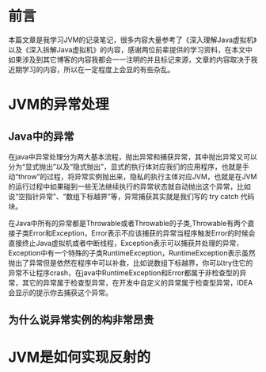 # 前言

本篇文章是我学习JVM的记录笔记，很多内容大量参考了《深入理解Java虚拟机》以及《深入拆解Java虚拟机》的内容，感谢两位前辈提供的学习资料，在本文中如果涉及到其它博客的内容我都会一一注明的并且标记来源，文章的内容取决于我近期学习的内容，所以在一定程度上会显的有些杂乱。

# JVM的异常处理

## Java中的异常

在java中异常处理分为两大基本流程，抛出异常和捕获异常，其中抛出异常又可以分为“显式抛出”以及“隐式抛出”，显式的执行体对应我们的应用程序，也就是手动“throw”的过程，将异常实例抛出来，隐私的执行主体对应JVM，也就是在JVM的运行过程中如果碰到一些无法继续执行的异常状态就自动抛出这个异常，比如说“空指针异常”、“数组下标越界”等，异常捕获其实就是我们写的 try catch 代码块。

在Java中所有的异常都是Throwable或者Throwable的子类,Throwable有两个直接子类Error和Exception，Error表示不应该捕获的异常当程序触发Error的时候会直接终止Java虚拟机或者中断线程，Exception表示可以捕获并处理的异常，Exception中有一个特殊的子类RuntimeException，RuntimeException表示虽然抛出了异常但是依然在程序中可以补救，比如说数组下标越界，你可以try住它的异常不让程序crash，在java中RuntimeException和Error都属于非检查型的异常，其它的异常属于检查型异常，在开发中自定义的异常属于检查型异常，IDEA会显示的提示你去捕获这个异常。

## 为什么说异常实例的构非常昂贵



# JVM是如何实现反射的









